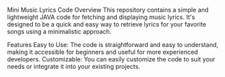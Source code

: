 Mini Music Lyrics Code
Overview
This repository contains a simple and lightweight JAVA code for fetching and displaying music lyrics. It's designed to be a quick and easy way to retrieve lyrics for your favorite songs using a minimalistic approach.

Features
Easy to Use: The code is straightforward and easy to understand, making it accessible for beginners and useful for more experienced developers.
Customizable: You can easily customize the code to suit your needs or integrate it into your existing projects.
